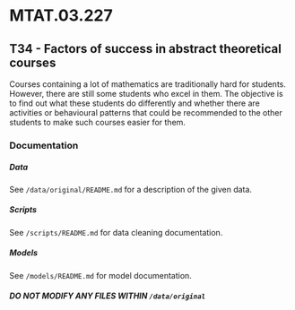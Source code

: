 # MTAT.03.227

## T34 - Factors of success in abstract theoretical courses

Courses containing a lot of mathematics are traditionally hard for students. However, there are still some students who excel in them. The objective is to find out what these students do differently and whether there are activities or behavioural patterns that could be recommended to the other students to make such courses easier for them.

### Documentation

##### Data

See `/data/original/README.md` for a description of the given data.

##### Scripts

See `/scripts/README.md` for data cleaning documentation.

##### Models

See `/models/README.md` for model documentation.

#### ***DO NOT MODIFY ANY FILES WITHIN `/data/original`***
